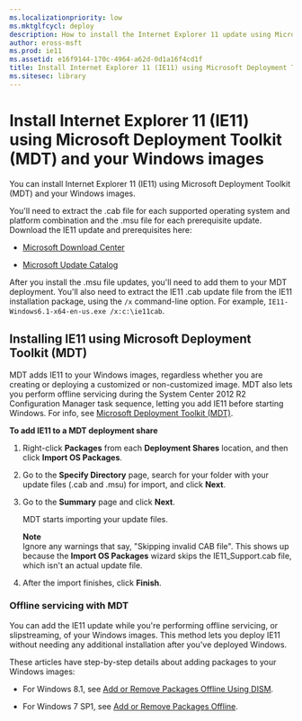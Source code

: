 ```yaml
---
ms.localizationpriority: low
ms.mktglfcycl: deploy
description: How to install the Internet Explorer 11 update using Microsoft Deployment Toolkit (MDT) and your Windows images.
author: eross-msft
ms.prod: ie11
ms.assetid: e16f9144-170c-4964-a62d-0d1a16f4cd1f
title: Install Internet Explorer 11 (IE11) using Microsoft Deployment Toolkit (MDT) and your Windows images (Internet Explorer 11 for IT Pros)
ms.sitesec: library
---
```



# Install Internet Explorer 11 (IE11) using Microsoft Deployment Toolkit (MDT) and your Windows images

You can install Internet Explorer 11 (IE11) using Microsoft Deployment Toolkit (MDT) and your Windows images.

You'll need to extract the .cab file for each supported operating system and platform combination and the .msu file for each prerequisite update. Download the IE11 update and prerequisites here:

-   [Microsoft Download Center](https://go.microsoft.com/fwlink/p/?LinkId=279697)

-   [Microsoft Update Catalog](https://go.microsoft.com/fwlink/p/?LinkId=214287)

After you install the .msu file updates, you'll need to add them to your MDT deployment. You'll also need to extract the IE11 .cab update file from the IE11 installation package, using the `/x` command-line option. For example, `IE11-Windows6.1-x64-en-us.exe /x:c:\ie11cab`.

## Installing IE11 using Microsoft Deployment Toolkit (MDT) 

MDT adds IE11 to your Windows images, regardless whether you are creating or deploying a customized or non-customized image. MDT also lets you perform offline servicing during the System Center 2012 R2 Configuration Manager task sequence, letting you add IE11 before starting Windows. For info, see [Microsoft Deployment Toolkit (MDT)](https://go.microsoft.com/fwlink/p/?linkid=331148).

 **To add IE11 to a MDT deployment share**

1.  Right-click **Packages** from each **Deployment Shares** location, and then click **Import OS Packages**.

2.  Go to the **Specify Directory** page, search for your folder with your update files (.cab and .msu) for import, and click **Next**.

3.  Go to the **Summary** page and click **Next**.<p>
MDT starts importing your update files.<p>**Note**<br>Ignore any warnings that say, "Skipping invalid CAB file". This shows up because the **Import OS Packages** wizard skips the IE11\_Support.cab file, which isn't an actual update file.

4.  After the import finishes, click **Finish**.

### Offline servicing with MDT

You can add the IE11 update while you're performing offline servicing, or slipstreaming, of your Windows images. This method lets you deploy IE11 without needing any additional installation after you've deployed Windows.

These articles have step-by-step details about adding packages to your Windows images:

-   For Windows 8.1, see [Add or Remove Packages Offline Using DISM](https://go.microsoft.com/fwlink/p/?LinkId=276791).

-   For Windows 7 SP1, see [Add or Remove Packages Offline](https://go.microsoft.com/fwlink/p/?LinkId=214490).

 

 




